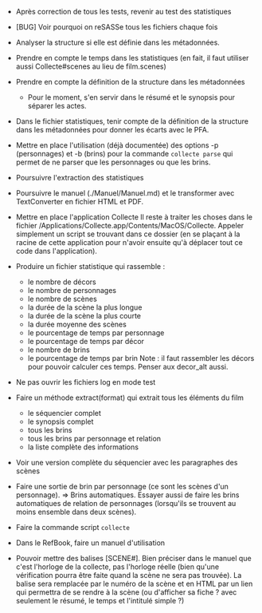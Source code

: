 * Après correction de tous les tests, revenir au test des statistiques

* [BUG] Voir pourquoi on reSASSe tous les fichiers chaque fois

* Analyser la structure si elle est définie dans les métadonnées.

* Prendre en compte le temps dans les statistiques (en fait, il faut utiliser aussi Collecte#scenes au lieu de film.scenes)

* Prendre en compte la définition de la structure dans les métadonnées
  - Pour le moment, s'en servir dans le résumé et le synopsis pour séparer les actes.

* Dans le fichier statistiques, tenir compte de la définition de la structure dans les métadonnées pour donner les écarts avec le PFA.

* Mettre en place l'utilisation (déjà documentée) des options -p (personnages) et -b (brins) pour la commande `collecte parse` qui permet de ne parser que les personnages ou que les brins.

* Poursuivre l'extraction des statistiques


* Poursuivre le manuel (./Manuel/Manuel.md) et le transformer avec TextConverter en fichier HTML et PDF.

* Mettre en place l'application Collecte
  Il reste à traiter les choses dans le fichier /Applications/Collecte.app/Contents/MacOS/Collecte. Appeler simplement un script se trouvant dans ce dossier (en se plaçant à la racine de cette application pour n'avoir ensuite qu'à déplacer tout ce code dans l'application).
* Produire un fichier statistique qui rassemble :
  - le nombre de décors
  - le nombre de personnages
  - le nombre de scènes
  - la durée de la scène la plus longue
  - la durée de la scène la plus courte
  - la durée moyenne des scènes
  - le pourcentage de temps par personnage
  - le pourcentage de temps par décor
  - le nombre de brins
  - le pourcentage de temps par brin
  Note : il faut rassembler les décors pour pouvoir calculer ces temps. Penser aux decor_alt aussi.

* Ne pas ouvrir les fichiers log en mode test

* Faire un méthode extract(format) qui extrait tous les éléments du film
  - le séquencier complet
  - le synopsis complet
  - tous les brins
  - tous les brins par personnage et relation
  - la liste complète des informations
* Voir une version complète du séquencier avec les paragraphes des scènes

* Faire une sortie de brin par personnage (ce sont les scènes d'un personnage). => Brins automatiques.
  Essayer aussi de faire les brins automatiques de relation de personnages (lorsqu'ils se trouvent au moins ensemble dans deux scènes).

* Faire la commande script `collecte`

* Dans le RefBook, faire un manuel d'utilisation

* Pouvoir mettre des balises [SCENE#<horloge>]. Bien préciser dans le manuel que c'est l'horloge de la collecte, pas l'horloge réelle (bien qu'une vérification pourra être faite quand la scène ne sera pas trouvée).
  La balise sera remplacée par le numéro de la scène et en HTML par un lien qui permettra de se rendre à la scène (ou d'afficher sa fiche ? avec seulement le résumé, le temps et l'intitulé simple ?)
